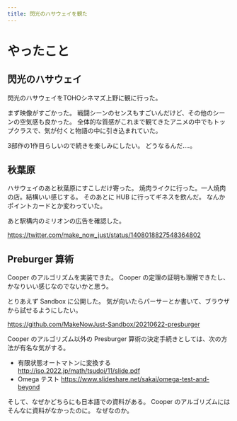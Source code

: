 ```yaml
---
title: 閃光のハサウェイを観た
---
```


# やったこと

## 閃光のハサウェイ

閃光のハサウェイをTOHOシネマズ上野に観に行った。

まず映像がすごかった。
戦闘シーンのセンスもすごいんだけど、その他のシーンの空気感も良かった。
全体的な質感がこれまで観てきたアニメの中でもトップクラスで、気が付くと物語の中に引き込まれていた。

3部作の1作目らしいので続きを楽しみにしたい。
どうなるんだ‥‥。

## 秋葉原

ハサウェイのあと秋葉原にすこしだけ寄った。
焼肉ライクに行った。一人焼肉の店。結構いい感じする。
そのあとに HUB に行ってギネスを飲んだ。
なんかポイントカードとか変わっていた。

あと駅構内のミリオンの広告を確認した。

<https://twitter.com/make_now_just/status/1408018827548364802>

## Preburger 算術

Cooper のアルゴリズムを実装できた。
Cooper の定理の証明も理解できたし、かなりいい感じなのでないかと思う。

とりあえず Sandbox に公開した。
気が向いたらパーサーとか書いて、ブラウザから試せるようにしたい。

<https://github.com/MakeNowJust-Sandbox/20210622-presburger>

Cooper のアルゴリズム以外の Presburger 算術の決定手続きとしては、次の方法が有名な気がする。

- 有限状態オートマトンに変換する
  <http://iso.2022.jp/math/tsudoi/11/slide.pdf>
- Omega テスト
  <https://www.slideshare.net/sakai/omega-test-and-beyond>

そして、なぜかどちらにも日本語での資料がある。
Cooper のアルゴリズムにはそんなに資料がなかったのに。
なぜなのか。
